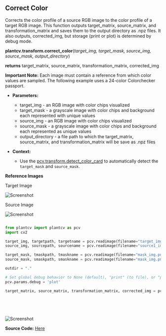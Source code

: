 ## Correct Color

Corrects the color profile of a source RGB image to the color profile of a target RGB image. This function outputs target_matrix, source_matrix, and transformation_matrix and saves them to the output directory as .npz files.
It also outputs, corrected_img, but storage (print or plot) is determined by debug mode. 

**plantcv.transform.correct_color**(*target_img, target_mask, source_img, source_mask, output_directory*)

**returns** target_matrix, source_matrix, transformation_matrix, corrected_img

**Important Note:** Each image must contain a reference from which color values are sampled.
 The following example uses a 24-color Colorchecker passport.

 - **Parameters:**
    - target_img       - an RGB image with color chips visualized
    - target_mask      - a grayscale image with color chips and background each represented with unique values
    - source_img       - an RGB image with color chips visualized
    - source_mask      - a grayscale image with color chips and background each represented as unique values
    - output_directory - a file path to which the target_matrix, source_matrix, and transformation_matrix will be save as .npz files

- **Context:**
    - Use the [pcv.transform.detect_color_card](transform_detect_color_card.md) to automatically detect the `target_mask` and `source_mask`.

**Reference Images**

 Target Image

![Screenshot](img/documentation_images/correct_color_imgs/target_img_plant_resize.jpg)

 Source Image
 
![Screenshot](img/documentation_images/correct_color_imgs/source_img_plant.jpg)


```python

from plantcv import plantcv as pcv
import cv2

target_img, targetpath, targetname = pcv.readimage(filename="target_img.png")
source_img, sourcepath, sourcename = pcv.readimage(filename="source1_img.png")

target_mask, tmaskpath, tmaskname = pcv.readimage(filename="mask_img.png")
source_mask, smaskpath, smaskname = pcv.readimage(filename="mask_img.png") # in this case, as our images share a zoom level and colorchecker placement, the same mask is used for both the target and the source.

outdir = "."

# Set global debug behavior to None (default), "print" (to file), or "plot" (Jupyter Notebooks or X11)
pcv.params.debug = 'plot'

target_matrix, source_matrix, transformation_matrix, corrected_img = pcv.transform.correct_color(target_img=target_img, 
                                                                                                 target_mask=t_mask, 
                                                                                                 source_img=img, 
                                                                                                 source_mask=mask, 
                                                                                                 output_directory=outdir)

```

![Screenshot](img/documentation_images/correct_color_imgs/hstack.jpg)

**Source Code:** [Here](https://github.com/danforthcenter/plantcv/blob/main/plantcv/plantcv/transform/color_correction.py)
